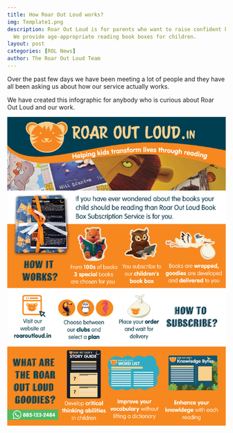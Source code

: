 ```yaml
---
title: How Roar Out Loud works?
img: Template1.png
description: Roar Out Loud is for parents who want to raise confident kids in life.
  We provide age-appropriate reading book boxes for children.
layout: post
categories: [ROL News]
author: The Roar Out Loud Team
---
```


Over the past few days we have been meeting a lot of people and they have all been asking us about how our service actually works.

We have created this infographic for anybody who is curious about Roar Out Loud and our work.


<center><img src="/WhatsApp Image 2018-12-25 at 12.35.29 PM.jpeg" > </center>